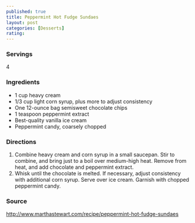 ```yaml
---
published: true
title: Peppermint Hot Fudge Sundaes
layout: post
categories: [Desserts]
rating: 
---
```

### Servings
4

### Ingredients
- 1 cup heavy cream
- 1/3 cup light corn syrup, plus more to adjust consistency
- One 12-ounce bag semisweet chocolate chips
- 1 teaspoon peppermint extract
- Best-quality vanilla ice cream
- Peppermint candy, coarsely chopped



### Directions
1. Combine heavy cream and corn syrup in a small saucepan. Stir to combine, and bring just to a boil over medium-high heat. Remove from heat, and add chocolate and peppermint extract.
2. Whisk until the chocolate is melted. If necessary, adjust consistency with additional corn syrup. Serve over ice cream. Garnish with chopped peppermint candy.

### Source
<a href="http://www.marthastewart.com/recipe/peppermint-hot-fudge-sundaes" target="new">http://www.marthastewart.com/recipe/peppermint-hot-fudge-sundaes</a>
